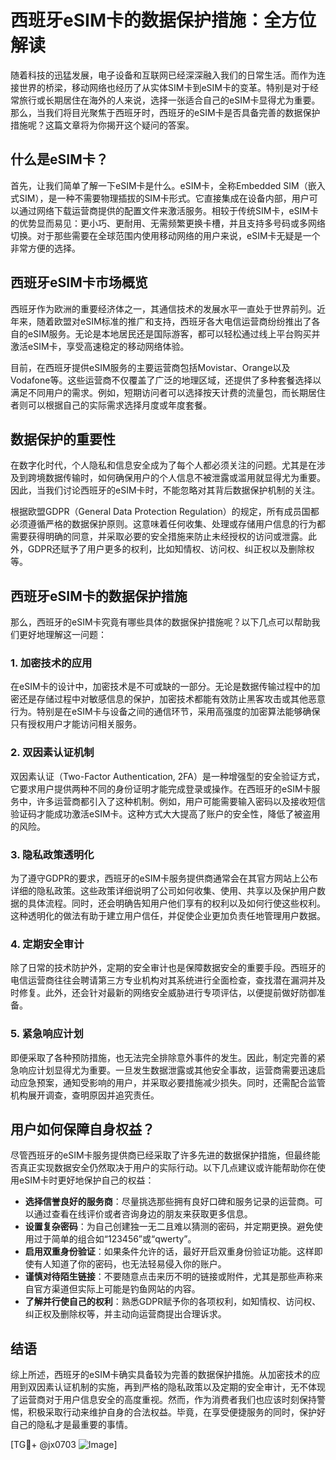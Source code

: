 # 西班牙eSIM卡的数据保护措施：全方位解读

随着科技的迅猛发展，电子设备和互联网已经深深融入我们的日常生活。而作为连接世界的桥梁，移动网络也经历了从实体SIM卡到eSIM卡的变革。特别是对于经常旅行或长期居住在海外的人来说，选择一张适合自己的eSIM卡显得尤为重要。那么，当我们将目光聚焦于西班牙时，西班牙的eSIM卡是否具备完善的数据保护措施呢？这篇文章将为你揭开这个疑问的答案。

## 什么是eSIM卡？

首先，让我们简单了解一下eSIM卡是什么。eSIM卡，全称Embedded SIM（嵌入式SIM），是一种不需要物理插拔的SIM卡形式。它直接集成在设备内部，用户可以通过网络下载运营商提供的配置文件来激活服务。相较于传统SIM卡，eSIM卡的优势显而易见：更小巧、更耐用、无需频繁更换卡槽，并且支持多号码或多网络切换。对于那些需要在全球范围内使用移动网络的用户来说，eSIM卡无疑是一个非常方便的选择。

## 西班牙eSIM卡市场概览

西班牙作为欧洲的重要经济体之一，其通信技术的发展水平一直处于世界前列。近年来，随着欧盟对eSIM标准的推广和支持，西班牙各大电信运营商纷纷推出了各自的eSIM服务。无论是本地居民还是国际游客，都可以轻松通过线上平台购买并激活eSIM卡，享受高速稳定的移动网络体验。

目前，在西班牙提供eSIM服务的主要运营商包括Movistar、Orange以及Vodafone等。这些运营商不仅覆盖了广泛的地理区域，还提供了多种套餐选择以满足不同用户的需求。例如，短期访问者可以选择按天计费的流量包，而长期居住者则可以根据自己的实际需求选择月度或年度套餐。

## 数据保护的重要性

在数字化时代，个人隐私和信息安全成为了每个人都必须关注的问题。尤其是在涉及到跨境数据传输时，如何确保用户的个人信息不被泄露或滥用就显得尤为重要。因此，当我们讨论西班牙的eSIM卡时，不能忽略对其背后数据保护机制的关注。

根据欧盟GDPR（General Data Protection Regulation）的规定，所有成员国都必须遵循严格的数据保护原则。这意味着任何收集、处理或存储用户信息的行为都需要获得明确的同意，并采取必要的安全措施来防止未经授权的访问或泄露。此外，GDPR还赋予了用户更多的权利，比如知情权、访问权、纠正权以及删除权等。

## 西班牙eSIM卡的数据保护措施

那么，西班牙的eSIM卡究竟有哪些具体的数据保护措施呢？以下几点可以帮助我们更好地理解这一问题：

### 1. **加密技术的应用**
   在eSIM卡的设计中，加密技术是不可或缺的一部分。无论是数据传输过程中的加密还是存储过程中对敏感信息的保护，加密技术都能有效防止黑客攻击或其他恶意行为。特别是在eSIM卡与设备之间的通信环节，采用高强度的加密算法能够确保只有授权用户才能访问相关服务。

### 2. **双因素认证机制**
   双因素认证（Two-Factor Authentication, 2FA）是一种增强型的安全验证方式，它要求用户提供两种不同的身份证明才能完成登录或操作。在西班牙的eSIM卡服务中，许多运营商都引入了这种机制。例如，用户可能需要输入密码以及接收短信验证码才能成功激活eSIM卡。这种方式大大提高了账户的安全性，降低了被盗用的风险。

### 3. **隐私政策透明化**
   为了遵守GDPR的要求，西班牙的eSIM卡服务提供商通常会在其官方网站上公布详细的隐私政策。这些政策详细说明了公司如何收集、使用、共享以及保护用户数据的具体流程。同时，还会明确告知用户他们享有的权利以及如何行使这些权利。这种透明化的做法有助于建立用户信任，并促使企业更加负责任地管理用户数据。

### 4. **定期安全审计**
   除了日常的技术防护外，定期的安全审计也是保障数据安全的重要手段。西班牙的电信运营商往往会聘请第三方专业机构对其系统进行全面检查，查找潜在漏洞并及时修复。此外，还会针对最新的网络安全威胁进行专项评估，以便提前做好防御准备。

### 5. **紧急响应计划**
   即便采取了各种预防措施，也无法完全排除意外事件的发生。因此，制定完善的紧急响应计划显得尤为重要。一旦发生数据泄露或其他安全事故，运营商需要迅速启动应急预案，通知受影响的用户，并采取必要措施减少损失。同时，还需配合监管机构展开调查，查明原因并追究责任。

## 用户如何保障自身权益？

尽管西班牙的eSIM卡服务提供商已经采取了许多先进的数据保护措施，但最终能否真正实现数据安全仍然取决于用户的实际行动。以下几点建议或许能帮助你在使用eSIM卡时更好地保护自己的权益：

- **选择信誉良好的服务商**：尽量挑选那些拥有良好口碑和服务记录的运营商。可以通过查看在线评价或者咨询身边的朋友来获取更多信息。
- **设置复杂密码**：为自己创建独一无二且难以猜测的密码，并定期更换。避免使用过于简单的组合如“123456”或“qwerty”。
- **启用双重身份验证**：如果条件允许的话，最好开启双重身份验证功能。这样即使有人知道了你的密码，也无法轻易侵入你的账户。
- **谨慎对待陌生链接**：不要随意点击来历不明的链接或附件，尤其是那些声称来自官方渠道但实际上可能是钓鱼网站的内容。
- **了解并行使自己的权利**：熟悉GDPR赋予你的各项权利，如知情权、访问权、纠正权及删除权等，并主动向运营商提出合理诉求。

## 结语

综上所述，西班牙的eSIM卡确实具备较为完善的数据保护措施。从加密技术的应用到双因素认证机制的实施，再到严格的隐私政策以及定期的安全审计，无不体现了运营商对于用户信息安全的高度重视。然而，作为消费者我们也应该时刻保持警惕，积极采取行动来维护自身的合法权益。毕竟，在享受便捷服务的同时，保护好自己的隐私才是最重要的事情。

[TG💪+ @jx0703 ![Image](https://github.com/user-attachments/assets/dbca1d08-cadb-493c-b0ec-ad6f7a83f270)]